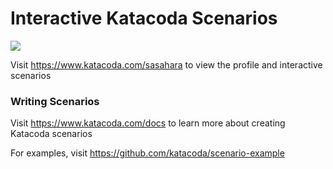 # Interactive Katacoda Scenarios

[![](http://shields.katacoda.com/katacoda/sasahara/count.svg)](https://www.katacoda.com/sasahara "Get your profile on Katacoda.com")

Visit https://www.katacoda.com/sasahara to view the profile and interactive scenarios

### Writing Scenarios
Visit https://www.katacoda.com/docs to learn more about creating Katacoda scenarios

For examples, visit https://github.com/katacoda/scenario-example
